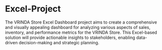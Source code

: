 # Excel-Project
The VRINDA Store Excel Dashboard project aims to create a comprehensive and visually appealing dashboard for analyzing various aspects of sales, inventory, and performance metrics for the VRINDA Store. This Excel-based solution will provide actionable insights to stakeholders, enabling data-driven decision-making and strategic planning.
